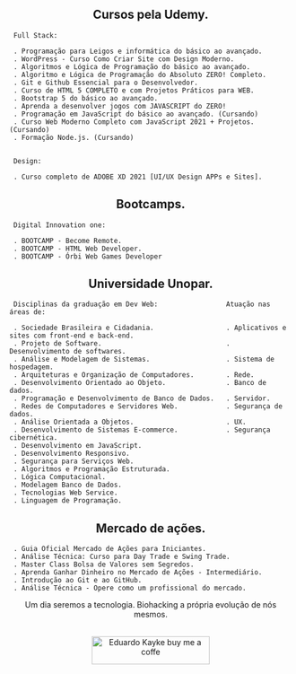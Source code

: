 <h2 align="center">Cursos pela Udemy.</h2>


    
     Full Stack:
     
     . Programação para Leigos e informática do básico ao avançado.
     . WordPress - Curso Como Criar Site com Design Moderno.
     . Algoritmos e Lógica de Programação do básico ao avançado.
     . Algoritmo e Lógica de Programação do Absoluto ZERO! Completo.
     . Git e Github Essencial para o Desenvolvedor.
     . Curso de HTML 5 COMPLETO e com Projetos Práticos para WEB.
     . Bootstrap 5 do básico ao avançado.
     . Aprenda a desenvolver jogos com JAVASCRIPT do ZERO!
     . Programação em JavaScript do básico ao avançado. (Cursando)
     . Curso Web Moderno Completo com JavaScript 2021 + Projetos. (Cursando)
     . Formação Node.js. (Cursando)
     
     
     Design:
     
     . Curso completo de ADOBE XD 2021 [UI/UX Design APPs e Sites].
          


<h2 align="center">Bootcamps.</h2>



     Digital Innovation one:                   
     
     . BOOTCAMP - Become Remote.
     . BOOTCAMP - HTML Web Developer. 
     . BOOTCAMP - Órbi Web Games Developer



<h2 align="center">Universidade Unopar.</h2>



     Disciplinas da graduação em Dev Web:                 Atuação nas áreas de: 

     . Sociedade Brasileira e Cidadania.                  . Aplicativos e sites com front-end e back-end.  
     . Projeto de Software.                               . Desenvolvimento de softwares.   
     . Análise e Modelagem de Sistemas.                   . Sistema de hospedagem. 
     . Arquiteturas e Organização de Computadores.        . Rede.
     . Desenvolvimento Orientado ao Objeto.               . Banco de dados.
     . Programação e Desenvolvimento de Banco de Dados.   . Servidor. 
     . Redes de Computadores e Servidores Web.            . Segurança de dados.  
     . Análise Orientada a Objetos.                       . UX. 
     . Desenvolvimento de Sistemas E-commerce.            . Segurança cibernética.  
     . Desenvolvimento em JavaScript.                      
     . Desenvolvimento Responsivo. 
     . Segurança para Serviços Web.  
     . Algoritmos e Programação Estruturada.  
     . Lógica Computacional.
     . Modelagem Banco de Dados.
     . Tecnologias Web Service.
     . Linguagem de Programação.    



<h2 align="center">Mercado de ações.</h2>



     . Guia Oficial Mercado de Ações para Iniciantes. 
     . Análise Técnica: Curso para Day Trade e Swing Trade.
     . Master Class Bolsa de Valores sem Segredos.
     . Aprenda Ganhar Dinheiro no Mercado de Ações - Intermediário.
     . Introdução ao Git e ao GitHub.
     . Análise Técnica - Opere como um profissional do mercado.
     


<div align="center">
Um dia seremos a tecnologia. Biohacking a própria evolução de nós mesmos.<br><br>

<p><a href="https://www.buymeacoffee.com/EduardoKayke"> <img align="center" src="https://cdn.buymeacoffee.com/buttons/v2/default-yellow.png" height="50" width="210" alt="Eduardo Kayke buy me a coffe" /></a></p><br><br>
